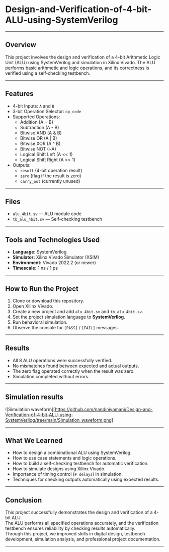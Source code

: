 # Design-and-Verification-of-4-bit-ALU-using-SystemVerilog

---

## Overview
This project involves the design and verification of a 4-bit Arithmetic Logic Unit (ALU) using SystemVerilog and simulation in Xilinx Vivado. The ALU performs basic arithmetic and logic operations, and its correctness is verified using a self-checking testbench.

---

## Features
- 4-bit Inputs: `A` and `B`
- 3-bit Operation Selector: `op_code`
- Supported Operations:
  - Addition (A + B)
  - Subtraction (A - B)
  - Bitwise AND (A & B)
  - Bitwise OR (A | B)
  - Bitwise XOR (A ^ B)
  - Bitwise NOT (~A)
  - Logical Shift Left (A << 1)
  - Logical Shift Right (A >> 1)
- Outputs:
  - `result` (4-bit operation result)
  - `zero` (flag if the result is zero)
  - `carry_out` (currently unused)

---

## Files
- `alu_4bit.sv` — ALU module code
- `tb_alu_4bit.sv` — Self-checking testbench

---

## Tools and Technologies Used
- **Language:** SystemVerilog
- **Simulator:** Xilinx Vivado Simulator (XSIM)
- **Environment:** Vivado 2022.2 (or newer)
- **Timescale:** 1 ns / 1 ps

---

## How to Run the Project
1. Clone or download this repository.
2. Open Xilinx Vivado.
3. Create a new project and add `alu_4bit.sv` and `tb_alu_4bit.sv`.
4. Set the project simulation language to **SystemVerilog**.
5. Run behavioral simulation.
6. Observe the console for `[PASS]` / `[FAIL]` messages.

---

## Results
- All 8 ALU operations were successfully verified.
- No mismatches found between expected and actual outputs.
- The zero flag operated correctly when the result was zero.
- Simulation completed without errors.

---

## Simulation results

![Simulation waveform][https://github.com/nandiniyamani/Design-and-Verification-of-4-bit-ALU-using-SystemVerilog/tree/main/Simulation_waveform.png]

---

## What We Learned
- How to design a combinational ALU using SystemVerilog.
- How to use case statements and logic operations.
- How to build a self-checking testbench for automatic verification.
- How to simulate designs using Xilinx Vivado.
- Importance of timing control (`# delays`) in simulation.
- Techniques for checking outputs automatically using expected results.

---

## Conclusion
This project successfully demonstrates the design and verification of a 4-bit ALU.  
The ALU performs all specified operations accurately, and the verification testbench ensures reliability by checking results automatically.  
Through this project, we improved skills in digital design, testbench development, simulation analysis, and professional project documentation.

---


